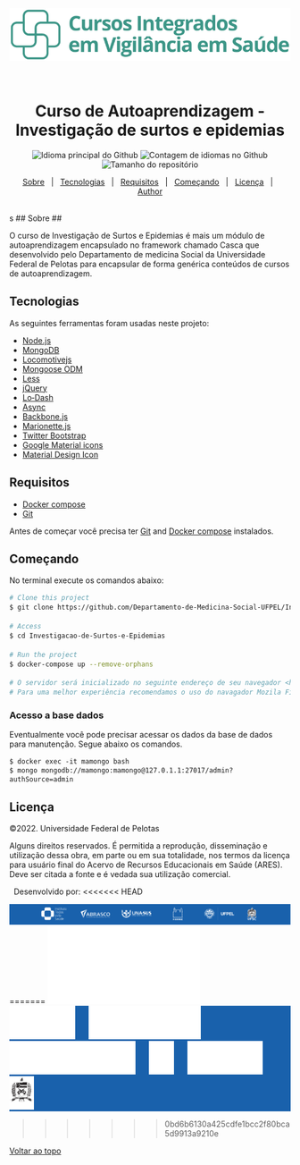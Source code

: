 
<div align="center" id="top"> 
  <img src="./public/img/marcas/logo_cursosintegrados_ITPS_verde.svg" alt="Curso de Autoaprendizagem - Investigação de surtos e epidemias" />

  &#xa0;

  <!-- <a href="https://appname.netlify.app">Demo</a> -->
</div>

<h1 align="center">Curso de Autoaprendizagem - Investigação de surtos e epidemias</h1>

<p align="center">
  <img alt="Idioma principal do Github" src="https://img.shields.io/github/languages/top/Departamento-de-Medicina-Social-UFPEL/Investigacao-de-Surtos-e-Epidemias?color=56BEB8">

  <img alt="Contagem de idiomas no Github" src="https://img.shields.io/github/languages/count/Departamento-de-Medicina-Social-UFPEL/Investigacao-de-Surtos-e-Epidemias?color=56BEB8">

  <img alt="Tamanho do repositório" src="https://img.shields.io/github/repo-size/Departamento-de-Medicina-Social-UFPEL/Investigacao-de-Surtos-e-Epidemias?color=56BEB8">

 
  <!-- <img alt="Github issues" src="https://img.shields.io/github/issues/Departamento-de-Medicina-Social-UFPEL/Investigacao-de-Surtos-e-Epidemias?color=56BEB8" /> -->

  <!-- <img alt="Github forks" src="https://img.shields.io/github/forks/Departamento-de-Medicina-Social-UFPEL/Investigacao-de-Surtos-e-Epidemias?color=56BEB8" /> -->

  <!-- <img alt="Github stars" src="https://img.shields.io/github/stars/Departamento-de-Medicina-Social-UFPEL/Investigacao-de-Surtos-e-Epidemias?color=56BEB8" /> -->
</p>

<!-- Status -->

<!-- <h4 align="center"> 
	🚧  App Name 🚀 Under construction...  🚧
</h4> 

<hr> -->

<p align="center">
  <a href="#sobre">Sobre</a> &#xa0; | &#xa0; 
  <a href="#tecnologias">Tecnologias</a> &#xa0; | &#xa0;
  <a href="#requisitos">Requisitos</a> &#xa0; | &#xa0;
  <a href="#começando">Começando</a> &#xa0; | &#xa0;
  <a href="#licença">Licença</a> &#xa0; | &#xa0;
  <a href="https://github.com/Departamento-de-Medicina-Social-UFPEL" target="_blank">Author</a>
</p>

<br>
s
## Sobre ##

O curso de Investigação de Surtos e Epidemias é mais um módulo de autoaprendizagem encapsulado no framework chamado Casca que desenvolvido pelo Departamento de medicina Social da Universidade Federal de Pelotas para encapsular de forma genérica conteúdos de cursos de autoaprendizagem.

## Tecnologias ##

As seguintes ferramentas foram usadas neste projeto:

- [Node.js](https://nodejs.org/en/)
- [MongoDB](https://www.mongodb.com/docs/v5.0/)
- [Locomotivejs](https://www.mongodb.com/docs/v5.0/)
- [Mongoose ODM](https://mongoosejs.com/)
- [Less](https://lesscss.org/)
- [jQuery](https://jquery.com/)
- [Lo‑Dash](https://lodash.com/)
- [Async](https://github.com/caolan/async)
- [Backbone.js](https://backbonejs.org/)
- [Marionette.js](https://marionettejs.com/)
- [Twitter Bootstrap](https://getbootstrap.com)
- [Google Material icons](https://fonts.google.com/icons)
- [Material Design Icon](https://m2.material.io/design/iconography/system-icons.html)


## Requisitos ##
- [Docker compose](https://docs.docker.com/get-docker/)
- [Git](https://git-scm.com/book/en/v2/Getting-Started-Installing-Git)

Antes de começar você precisa ter [Git](https://git-scm.com) and [Docker compose](https://docs.docker.com/get-docker/) instalados.

## Começando ##
No terminal execute os comandos abaixo:

```bash
# Clone this project
$ git clone https://github.com/Departamento-de-Medicina-Social-UFPEL/Investigacao-de-Surtos-e-Epidemias.git

# Access
$ cd Investigacao-de-Surtos-e-Epidemias

# Run the project
$ docker-compose up --remove-orphans

# O servidor será inicializado no seguinte endereço de seu navegador <http://localhost:21509/modulos/63758ed55ebc0215731f6c36>
# Para uma melhor experiência recomendamos o uso do navagador Mozila Firefox ou Chrome em suas versões mais recentes.

```
### Acesso a base dados ###

Eventualmente você pode precisar acessar os dados da base de dados para manutenção. Segue abaixo os comandos.

```
$ docker exec -it mamongo bash
$ mongo mongodb://mamongo:mamongo@127.0.1.1:27017/admin?authSource=admin
```

## Licença ##

©2022. Universidade Federal de Pelotas

Alguns direitos reservados. É permitida a reprodução, disseminação e utilização dessa obra, em parte ou em sua totalidade, nos termos da licença para usuário final do Acervo de Recursos Educacionais em Saúde (ARES). Deve ser citada a fonte e é vedada sua utilização comercial.

&#xa0;
Desenvolvido por:
<<<<<<< HEAD

<div align="center" id="footer"> 
<img src="./public/img/autores.png">
</div>
=======
<picture>
  <img  style='background-color:#1961AC' alt="Shows an illustrated sun in light mode and a moon with stars in dark mode." src="./public/img/marcas/Logos rodape Cursos ITPS-01-Logo ITPS.svg">
</picture>
&#xa0;
<div style='background-color:#1961AC'>
<img style='margin-right:20px;max-width:230px;max-height:60px' src="./public/img/marcas/Logos rodape Cursos ITPS-01-Logo ITPS.svg">
<img style='margin-right:20px;max-width:230px;max-height:60px' src="./public/img/marcas/Logos rodape Cursos ITPS-02-Logo Abrasco.svg">
<img style='margin-right:20px;max-width:230px;max-height:60px' src="./public/img/marcas/Logos rodape Cursos ITPS-03-Logo UNASUS.svg">
<img style='margin-right:20px;max-width:250px;max-height:60px' src="./public/img/marcas/Logos rodape Cursos ITPS-04-Logo Fiocruz.svg">
<img style='margin-right:20px;max-width:230px;max-height:60px' src="./public/img/marcas/Logos rodape Cursos ITPS-05-Logo UFPel.svg">
<img style='margin-right:20px;max-width:230px;max-height:60px' src="./public/img/marcas/Logos rodape Cursos ITPS-06-Logo UFSC.svg">
		</div>


>>>>>>> 0bd6b6130a425cdfe1bcc2f80bca5d9913a9210e
&#xa0;


<a href="#top">Voltar ao topo</a>

